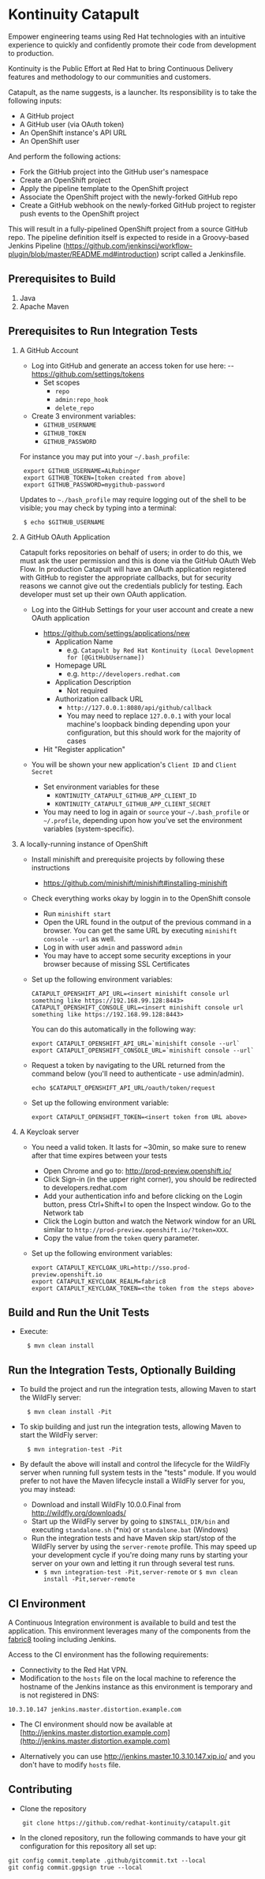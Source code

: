 # Kontinuity Catapult
Empower engineering teams using Red Hat technologies with an intuitive experience to quickly and confidently promote their code from development to production.

Kontinuity is the Public Effort at Red Hat to bring Continuous Delivery features and methodology to our communities and customers.

Catapult, as the name suggests, is a launcher.  Its responsibility is to take the following inputs:

* A GitHub project
* A GitHub user (via OAuth token)
* An OpenShift instance's API URL
* An OpenShift user

And perform the following actions:

* Fork the GitHub project into the GitHub user's namespace
* Create an OpenShift project
* Apply the pipeline template to the OpenShift project
* Associate the OpenShift project with the newly-forked GitHub repo
* Create a GitHub webhook on the newly-forked GitHub project to register push events to the OpenShift project

This will result in a fully-pipelined OpenShift project from a source GitHub repo.  The pipeline definition itself is expected to reside in a Groovy-based Jenkins Pipeline (https://github.com/jenkinsci/workflow-plugin/blob/master/README.md#introduction) script called a Jenkinsfile.

Prerequisites to Build
----------------------
1. Java
2. Apache Maven

Prerequisites to Run Integration Tests
--------------------------------------
1. A GitHub Account

    * Log into GitHub and generate an access token for use here:
    --  https://github.com/settings/tokens
        * Set scopes
            * `repo`
            * `admin:repo_hook`
            * `delete_repo`
    * Create 3 environment variables:
        * `GITHUB_USERNAME`
        * `GITHUB_TOKEN`
        * `GITHUB_PASSWORD`

    For instance you may put into your `~/.bash_profile`:

        export GITHUB_USERNAME=ALRubinger
        export GITHUB_TOKEN=[token created from above]
        export GITHUB_PASSWORD=mygithub-password
    
    Updates to `~./bash_profile` may require logging out of the shell to be visible; you may check by typing into a terminal:

        $ echo $GITHUB_USERNAME

    
2.  A GitHub OAuth Application
 
    Catapult forks repositories on behalf of users; in order to do this, we must ask the user permission and this is done via the GitHub OAuth Web Flow.  In production Catapult will have an OAuth application registered with GitHub to register the appropriate callbacks, but for security reasons we cannot give out the credentials publicly for testing.  Each developer must set up their own OAuth application.
    
    * Log into the GitHub Settings for your user account and create a new OAuth application
        * https://github.com/settings/applications/new
            * Application Name
                * e.g. `Catapult by Red Hat Kontinuity (Local Development for [@GitHubUsername])`
            * Homepage URL
                * e.g. `http://developers.redhat.com`
            * Application Description
                * Not required
            * Authorization callback URL
                * `http://127.0.0.1:8080/api/github/callback`
                * You may need to replace `127.0.0.1` with your local machine's loopback binding depending upon your configuration, but this should work for the majority of cases
        * Hit "Register application"
            
    * You will be shown your new application's `Client ID` and `Client Secret`
        * Set environment variables for these
            * `KONTINUITY_CATAPULT_GITHUB_APP_CLIENT_ID`
            * `KONTINUITY_CATAPULT_GITHUB_APP_CLIENT_SECRET`
        * You may need to log in again or `source` your `~/.bash_profile` or `~/.profile`, depending upon how you've set the environment variables (system-specific).
   
3. A locally-running instance of OpenShift 

    * Install minishift and prerequisite projects by following these instructions
        * https://github.com/minishift/minishift#installing-minishift
	
    * Check everything works okay by loggin in to the OpenShift console
        * Run `minishift start`
        * Open the URL found in the output of the previous command in a browser. You can get the same URL by executing `minishift console --url` as well.
        * Log in with user `admin` and password `admin`
        * You may have to accept some security exceptions in your browser because of missing SSL Certificates

    * Set up the following environment variables:
        ```
        CATAPULT_OPENSHIFT_API_URL=<insert minishift console url something like https://192.168.99.128:8443>
        CATAPULT_OPENSHIFT_CONSOLE_URL=<insert minishift console url something like https://192.168.99.128:8443>
        ```
        
        You can do this automatically in the following way:
        
        ```
        export CATAPULT_OPENSHIFT_API_URL=`minishift console --url`
        export CATAPULT_OPENSHIFT_CONSOLE_URL=`minishift console --url`
        ```
    * Request a token by navigating to the URL returned from the command below (you'll need to authenticate - use admin/admin).  
        ```
        echo $CATAPULT_OPENSHIFT_API_URL/oauth/token/request
        ```
    * Set up the following environment variable: 
        ```
        export CATAPULT_OPENSHIFT_TOKEN=<insert token from URL above>
        ```

3. A Keycloak server

    * You need a valid token. It lasts for ~30min, so make sure to renew after that time expires between your tests 
      * Open Chrome and go to: http://prod-preview.openshift.io/
      * Click Sign-in (in the upper right corner), you should be redirected to developers.redhat.com
      * Add your authentication info and before clicking on the Login button, press Ctrl+Shift+I to open the Inspect window. Go to the Network tab 
      * Click the Login button and watch the Network window for an URL similar to `http://prod-preview.openshift.io/?token=XXX`. 
      * Copy the value from the `token` query parameter.
       
    * Set up the following environment variables: 
        ```
        export CATAPULT_KEYCLOAK_URL=http://sso.prod-preview.openshift.io
        export CATAPULT_KEYCLOAK_REALM=fabric8       
        export CATAPULT_KEYCLOAK_TOKEN=<the token from the steps above>
        ```
      


Build and Run the Unit Tests
----------------------------

* Execute:

        $ mvn clean install
        
Run the Integration Tests, Optionally Building
----------------------------------------------

* To build the project and run the integration tests, allowing Maven to start the WildFly server:
 
        $ mvn clean install -Pit


* To skip building and just run the integration tests, allowing Maven to start the WildFly server:

        $ mvn integration-test -Pit
        
* By default the above will install and control the lifecycle for the WildFly server when running full system tests in the "tests" module.  If you would prefer to not have the Maven lifecycle install a WildFly server for you, you may instead:
    * Download and install WildFly 10.0.0.Final from http://wildfly.org/downloads/
    * Start up the WildFly server by going to `$INSTALL_DIR/bin` and executing `standalone.sh` (*nix) or `standalone.bat` (Windows)
    * Run the integration tests and have Maven skip start/stop of the WildFly server by using the `server-remote` profile.  This may speed up your development cycle if you're doing many runs by starting your server on your own and letting it run through several test runs.
        * `$ mvn integration-test -Pit,server-remote` or `$ mvn clean install -Pit,server-remote`
        
CI Environment
----------------------------

A Continuous Integration environment is available to build and test the application. This environment leverages many of the components from the [fabric8](http://fabric8.io/) tooling including Jenkins.

Access to the CI environment has the following requirements:

*  Connectivity to the Red Hat VPN.
*  Modification to the `hosts` file on the local machine to reference the hostname of the Jenkins instance as this environment is temporary and is not registered in DNS:

```
10.3.10.147 jenkins.master.distortion.example.com
```

 * The CI environment should now be available at [http://jenkins.master.distortion.example.com](http://jenkins.master.distortion.example.com)

 * Alternatively you can use http://jenkins.master.10.3.10.147.xip.io/ and you don't have to modify `hosts` file.


Contributing
------------

* Clone the repository
```
	git clone https://github.com/redhat-kontinuity/catapult.git
```

* In the cloned repository, run the following commands to have your git configuration for this repository all set up: 
```
git config commit.template .github/gitcommit.txt --local
git config commit.gpgsign true --local
```
